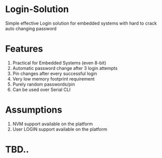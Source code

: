 # Login-Solution
Simple effective Login solution for embedded systems with hard to crack auto changing password

# Features
1. Practical for Embedded Systems (even 8-bit)
2. Automatic password change after 3 login attempts
3. Pin changes after every successful login
4. Very low memory footprint requirement
5. Purely random passwords/pin
6. Can be used over Serial CLI

# Assumptions
1. NVM support available on the platform
2. User LOGIN support available on the platform

# TBD..

